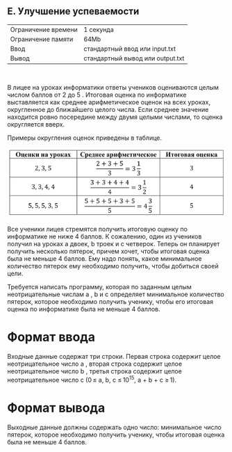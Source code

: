 ## E. Улучшение успеваемости

|                     |           |
|---------------------|-----------|
| Ограничение времени | 1 секунда |
| Ограничение памяти  | 64Mb      |
| Ввод                | стандартный ввод или input.txt  |
| Вывод               | стандартный вывод или output.txt |

<br>

В лицее на уроках информатики ответы учеников оцениваются целым числом баллов от 2 до 5 . Итоговая оценка по информатике выставляется как среднее арифметическое оценок на всех уроках, округленное до ближайшего целого числа. Если среднее значение находится ровно посередине между двумя целыми числами, то оценка округляется вверх.

Примеры округления оценок приведены в таблице.

<div align="center">
  <img src="/Тренировки%20по%20алгоритмам%201.0%20от%20Яндекса/.github/Яндекс_16E_Рисунок_1.PNG" alt="Рисунок 1">
</div>

Все ученики лицея стремятся получить итоговую оценку по информатике не ниже 4 баллов. К сожалению, один из учеников получил на уроках a двоек, b троек и c четверок. Теперь он планирует получить несколько пятерок, причем хочет, чтобы итоговая оценка была не меньше 4 баллов. Ему надо понять, какое минимальное количество пятерок ему необходимо получить, чтобы добиться своей цели.

Требуется написать программу, которая по заданным целым неотрицательные числам a , b и c определяет минимальное количество пятерок, которое необходимо получить ученику, чтобы его итоговая оценка по информатике была не меньше 4 баллов.

# Формат ввода

Входные данные содержат три строки. Первая строка содержит целое неотрицательное число a , вторая строка содержит целое неотрицательное число b , третья строка содержит целое неотрицательное число c (0 ≤ a, b, c ≤ 10<sup>15</sup>, a + b + c ≥ 1).

# Формат вывода

Выходные данные должны содержать одно число: минимальное число пятерок, которое необходимо получить ученику, чтобы итоговая оценка была не меньше 4 баллов.
